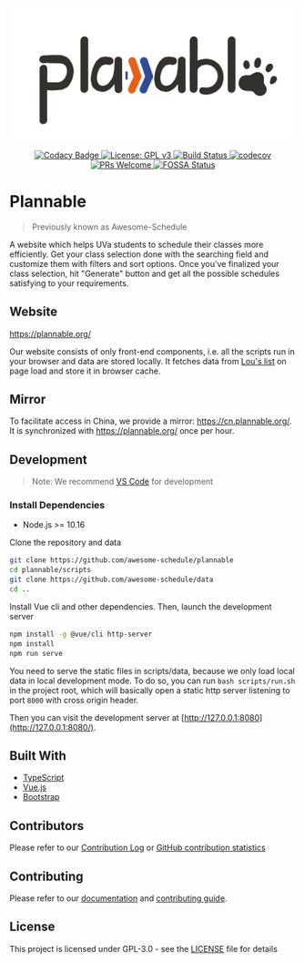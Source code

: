 <p align="center"><img src="./src/assets/cover.jpg" width="560px" alt="cover"/></p>

<p align="center">
    <a href="https://www.codacy.com/manual/hanzhi713/plannable?utm_source=github.com&utm_medium=referral&utm_content=awesome-schedule/plannable&utm_campaign=Badge_Grade"
        rel="nofollow">
        <img src="https://api.codacy.com/project/badge/Grade/255cd2c2c4d4459f81bbd9c685471ef8" alt="Codacy Badge" />
    </a>
    <a href="https://www.gnu.org/licenses/gpl-3.0" rel="nofollow">
        <img src="https://img.shields.io/badge/License-GPLv3-blue.svg" alt="License: GPL v3" />
    </a>
    <a href="https://travis-ci.org/awesome-schedule/" rel="nofollow">
        <img src="https://travis-ci.org/awesome-schedule/plannable.svg?branch=master" alt="Build Status" />
    </a>
    <a href="https://codecov.io/gh/awesome-schedule/plannable" rel="nofollow">
        <img src="https://codecov.io/gh/awesome-schedule/plannable/branch/master/graph/badge.svg" alt="codecov" />
    </a>
    <a href="http://makeapullrequest.com" rel="nofollow">
        <img src="https://img.shields.io/badge/PRs-welcome-brightgreen.svg?style=flat-square" alt="PRs Welcome" />
    </a>
    <a href="https://app.fossa.io/projects/git%2Bgithub.com%2Fawesome-schedule%2Fplannable?ref=badge_shield"
        rel="nofollow">
        <img src="https://app.fossa.io/api/projects/git%2Bgithub.com%2Fawesome-schedule%2Fplannable.svg?type=shield"
            alt="FOSSA Status" />
    </a>
</p>

# Plannable

> Previously known as Awesome-Schedule

A website which helps UVa students to schedule their classes more efficiently. Get your class selection done with the searching field and customize them with filters and sort options. Once you've finalized your class selection, hit "Generate" button and get all the possible schedules satisfying to your requirements.

## Website

https://plannable.org/

Our website consists of only front-end components, i.e. all the scripts run in your browser and data are stored locally. It fetches data from [Lou's list](https://rabi.phys.virginia.edu/mySIS/CS2/) on page load and store it in browser cache.

## Mirror

To facilitate access in China, we provide a mirror: https://cn.plannable.org/. It is synchronized with https://plannable.org/ once per hour.

## Development

> Note: We recommend [VS Code](https://code.visualstudio.com/) for development

### Install Dependencies

-   Node.js >= 10.16

Clone the repository and data

```bash
git clone https://github.com/awesome-schedule/plannable
cd plannable/scripts
git clone https://github.com/awesome-schedule/data
cd ..
```

Install Vue cli and other dependencies. Then, launch the development server

```bash
npm install -g @vue/cli http-server
npm install
npm run serve
```

You need to serve the static files in scripts/data, because we only load local data in local development mode. To do so, you can run `bash scripts/run.sh` in the project root, which will basically open a static http server listening to port `8000` with cross origin header.

Then you can visit the development server at [http://127.0.0.1:8080](http://127.0.0.1:8080/).

## Built With

-   [TypeScript](https://www.typescriptlang.org)
-   [Vue.js](https://vuejs.org)
-   [Bootstrap](https://getbootstrap.com/)

## Contributors

Please refer to our [Contribution Log](docs/Contribution.md) or [GitHub contribution statistics](https://github.com/OAHC2022/UVaAutoScheduler/graphs/contributors)

## Contributing

Please refer to our [documentation](docs/README.md) and [contributing guide](docs/CONTRIBUTING.md).

## License

This project is licensed under GPL-3.0 - see the [LICENSE](LICENSE) file for details
